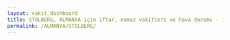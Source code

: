 ```yaml
---
layout: vakit_dashboard
title: STOLBERG, ALMANYA için iftar, namaz vakitleri ve hava durumu - ilçe/eyalet seç
permalink: /ALMANYA/STOLBERG/
---
```


<script type="text/javascript">
  var GLOBAL_COUNTRY = 'ALMANYA';
  var GLOBAL_CITY = 'STOLBERG';
  var GLOBAL_STATE = '';
  var lat = 72;
  var lon = 21;
</script>
